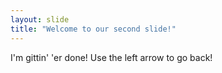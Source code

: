 ```yaml
---
layout: slide
title: "Welcome to our second slide!"
---
```

I'm gittin' 'er done!
Use the left arrow to go back!